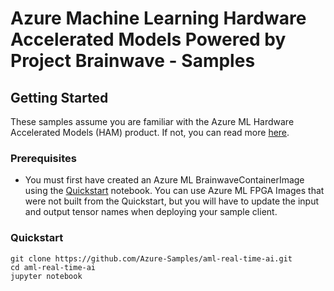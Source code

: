 # Azure Machine Learning Hardware Accelerated Models Powered by Project Brainwave - Samples


## Getting Started
These samples assume you are familiar with the Azure ML Hardware Accelerated Models (HAM) product. If not, you can read more [here](https://docs.microsoft.com/en-us/azure/machine-learning/service/concept-accelerate-with-fpgas).

### Prerequisites
- You must first have created an Azure ML BrainwaveContainerImage using the [Quickstart](https://github.com/Microsoft/aml-fpga-preview/blob/master/notebooks/project-brainwave-quickstart.ipynb) notebook. You can use Azure ML FPGA Images that were not built from the Quickstart, but you will have to update the input and output tensor names when deploying your sample client.

### Quickstart
```
git clone https://github.com/Azure-Samples/aml-real-time-ai.git
cd aml-real-time-ai
jupyter notebook
```